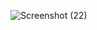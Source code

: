 ![Screenshot (22)](https://github.com/mehedimohammad213/ass_7/assets/110008381/793a37fe-54a7-4095-ba7a-548b7c9add4c)
